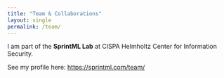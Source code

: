 ```yaml
---
title: "Team & Collaborations"
layout: single
permalink: /team/
---
```


I am part of the <strong>SprintML Lab</strong> at CISPA Helmholtz Center for Information Security.

See my profile here: https://sprintml.com/team/


